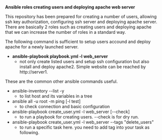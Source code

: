 **Ansible roles creating users and deploying apache web server**

This repository has been prepared for creating a number of users, allowing ssh key authorization, configuring ssh server and deploying apache server. There are basically 2 roles such as creating users and deploying apache that we can increase the number of roles in a standard way.

The following command is sufficient to setup users accound and deploy apache for a newly launched server. 
- **ansible-playbook playbook.yml -l web_server**
	- not only create listed users and setup ssh configuration but also install and deploy apache2. Simple website can be reached by http://server1.

These are the common other ansible commands useful.
- ansible-inventory --list -y
	- to list host and its variables in a tree
- ansible all -u root -m ping [-l test]
	- to check connection and basic configuration
- ansible-playbook create_user.yml -l web_server [--check]
	- to run a playbook for creating users. --check is for dry run.
- ansible-playbook create_user.yml -l web_server --tags "delete_users"
	- to run a specific task here. you need to add tag into your task as following.

